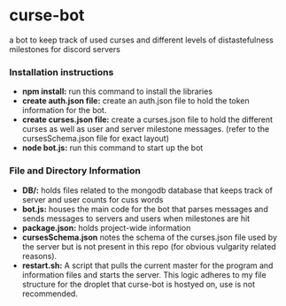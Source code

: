 # curse-bot
a bot to keep track of used curses and different levels of distastefulness milestones for discord servers

### Installation instructions
- **npm install:** run this command to install the libraries
- **create auth.json file:** create an auth.json file to hold the token information for the bot.
- **create curses.json file:** create a curses.json file to hold the different curses as well as user and server milestone messages. (refer to the cursesSchema.json file for exact layout)
- **node bot.js:** run this command to start up the bot

### File and Directory Information
- **DB/:** holds files related to the mongodb database that keeps track of server and user counts for cuss words
- **bot.js:** houses the main code for the bot that parses messages and sends messages to servers and users when milestones are hit
- **package.json:** holds project-wide information
- **cursesSchema.json** notes the schema of the curses.json file used by the server but is not present in this repo (for obvious vulgarity related reasons).
- **restart.sh:** A script that pulls the current master for the program and information files and starts the server. This logic adheres to my file structure for the droplet that curse-bot is hostyed on, use is not recommended.
